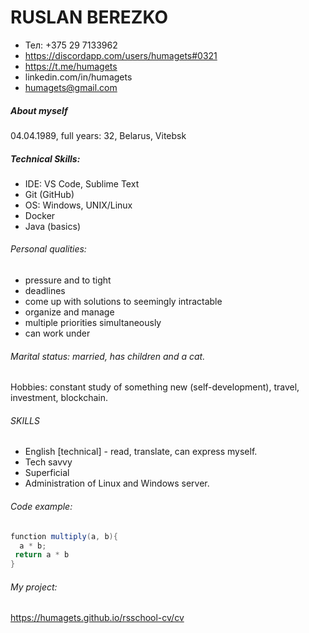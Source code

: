 # RUSLAN BEREZKO 

* Тел: +375 29 7133962
* https://discordapp.com/users/humagets#0321
* https://t.me/humagets
* linkedin.com/in/humagets 
* humagets@gmail.com

##### About myself 

04.04.1989, full years: 32, Belarus, Vitebsk 

##### Technical Skills:
* IDE: VS Code, Sublime Text
* Git (GitHub)
* OS: Windows, UNIX/Linux
* Docker
* Java (basics)


###### Personal qualities: 
  
  - pressure and to tight
  - deadlines
  - come up with solutions to seemingly intractable
  - organize and manage
  - multiple priorities simultaneously
  - can work under    

###### Marital status: married, has children and a cat.
Hobbies: constant study of something new (self-development),
travel, investment, blockchain.
 
###### SKILLS

* English [technical] - read, translate, can express myself.
* Tech savvy 
* Superficial
* Administration of Linux and Windows server. 

###### Code example: 
```java
function multiply(a, b){
  a * b;
 return a * b
}
```
###### My project: 
https://humagets.github.io/rsschool-cv/cv
